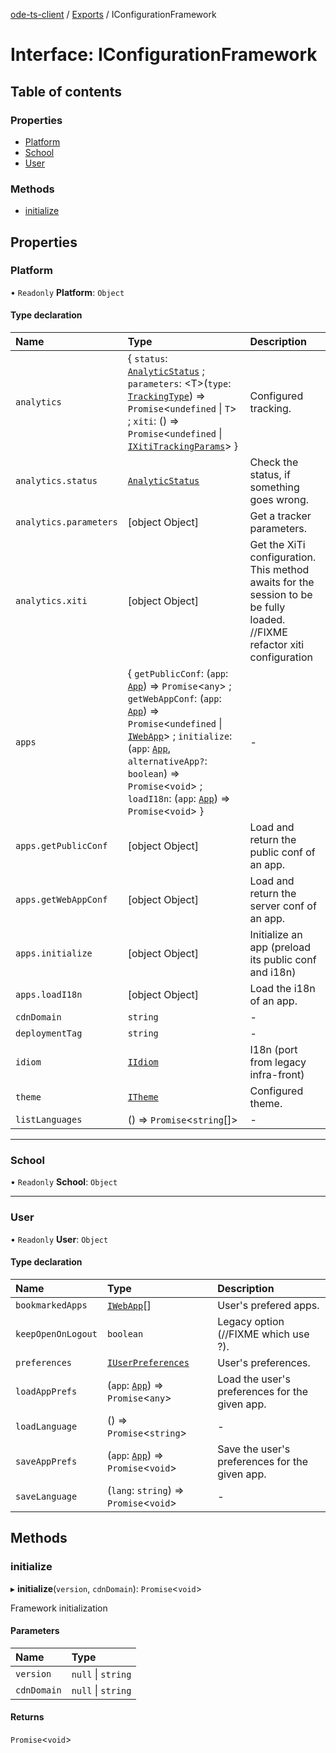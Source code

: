 [ode-ts-client](../README.md) / [Exports](../modules.md) / IConfigurationFramework

# Interface: IConfigurationFramework

## Table of contents

### Properties

- [Platform](IConfigurationFramework.md#platform)
- [School](IConfigurationFramework.md#school)
- [User](IConfigurationFramework.md#user)

### Methods

- [initialize](IConfigurationFramework.md#initialize)

## Properties

### Platform

• `Readonly` **Platform**: `Object`

#### Type declaration

| Name | Type | Description |
| :------ | :------ | :------ |
| `analytics` | { `status`: [`AnalyticStatus`](../modules.md#analyticstatus) ; `parameters`: <T\>(`type`: [`TrackingType`](../modules.md#trackingtype)) => `Promise`<`undefined` \| `T`\> ; `xiti`: () => `Promise`<`undefined` \| [`IXitiTrackingParams`](IXitiTrackingParams.md)\>  } | Configured tracking. |
| `analytics.status` | [`AnalyticStatus`](../modules.md#analyticstatus) | Check the status, if something goes wrong. |
| `analytics.parameters` | [object Object] | Get a tracker parameters. |
| `analytics.xiti` | [object Object] | Get the XiTi configuration. This method awaits for the session to be be fully loaded. //FIXME refactor xiti configuration |
| `apps` | { `getPublicConf`: (`app`: [`App`](../modules.md#app)) => `Promise`<`any`\> ; `getWebAppConf`: (`app`: [`App`](../modules.md#app)) => `Promise`<`undefined` \| [`IWebApp`](IWebApp.md)\> ; `initialize`: (`app`: [`App`](../modules.md#app), `alternativeApp?`: `boolean`) => `Promise`<`void`\> ; `loadI18n`: (`app`: [`App`](../modules.md#app)) => `Promise`<`void`\>  } | - |
| `apps.getPublicConf` | [object Object] | Load and return the public conf of an app. |
| `apps.getWebAppConf` | [object Object] | Load and return the server conf of an app. |
| `apps.initialize` | [object Object] | Initialize an app (preload its public conf and i18n) |
| `apps.loadI18n` | [object Object] | Load the i18n of an app. |
| `cdnDomain` | `string` | - |
| `deploymentTag` | `string` | - |
| `idiom` | [`IIdiom`](IIdiom.md) | I18n (port from legacy infra-front) |
| `theme` | [`ITheme`](ITheme.md) | Configured theme. |
| `listLanguages` | () => `Promise`<`string`[]\> | - |

___

### School

• `Readonly` **School**: `Object`

___

### User

• `Readonly` **User**: `Object`

#### Type declaration

| Name | Type | Description |
| :------ | :------ | :------ |
| `bookmarkedApps` | [`IWebApp`](IWebApp.md)[] | User's prefered apps. |
| `keepOpenOnLogout` | `boolean` | Legacy option (//FIXME which use ?). |
| `preferences` | [`IUserPreferences`](IUserPreferences.md) | User's preferences. |
| `loadAppPrefs` | (`app`: [`App`](../modules.md#app)) => `Promise`<`any`\> | Load the user's preferences for the given app. |
| `loadLanguage` | () => `Promise`<`string`\> | - |
| `saveAppPrefs` | (`app`: [`App`](../modules.md#app)) => `Promise`<`void`\> | Save the user's preferences for the given app. |
| `saveLanguage` | (`lang`: `string`) => `Promise`<`void`\> | - |

## Methods

### initialize

▸ **initialize**(`version`, `cdnDomain`): `Promise`<`void`\>

Framework initialization

#### Parameters

| Name | Type |
| :------ | :------ |
| `version` | ``null`` \| `string` |
| `cdnDomain` | ``null`` \| `string` |

#### Returns

`Promise`<`void`\>
